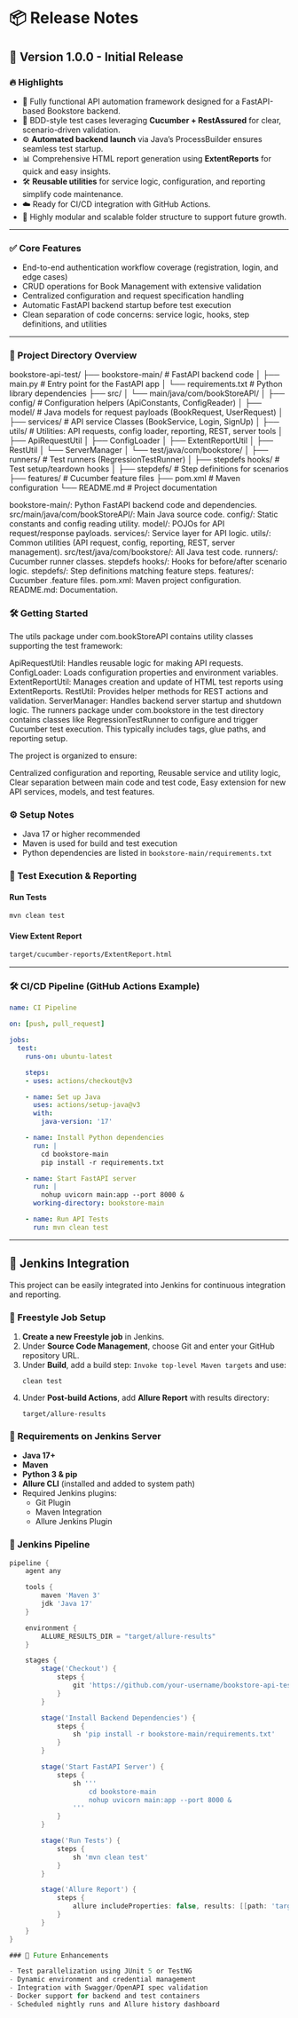 # 📦 Release Notes

## 🚀 Version 1.0.0 - Initial Release

### 🔥 Highlights

- 🎯 Fully functional API automation framework designed for a FastAPI-based Bookstore backend.
- 🧪 BDD-style test cases leveraging **Cucumber + RestAssured** for clear, scenario-driven validation.
- ⚙️ **Automated backend launch** via Java’s ProcessBuilder ensures seamless test startup.
- 📊 Comprehensive HTML report generation using **ExtentReports** for quick and easy insights.
- 🛠️ **Reusable utilities** for service logic, configuration, and reporting simplify code maintenance.
- ☁️ Ready for CI/CD integration with GitHub Actions.
- 🧱 Highly modular and scalable folder structure to support future growth.

---

### ✅ Core Features

- End-to-end authentication workflow coverage (registration, login, and edge cases)
- CRUD operations for Book Management with extensive validation
- Centralized configuration and request specification handling
- Automatic FastAPI backend startup before test execution
- Clean separation of code concerns: service logic, hooks, step definitions, and utilities

---

### 📁 Project Directory Overview
bookstore-api-test/
├── bookstore-main/                 # FastAPI backend code
│   ├── main.py                     # Entry point for the FastAPI app
│   └── requirements.txt            # Python library dependencies
├── src/
│   └── main/java/com/bookStoreAPI/
│       ├── config/                 # Configuration helpers (ApiConstants, ConfigReader)
│       ├── model/                  # Java models for request payloads (BookRequest, UserRequest)
│       ├── services/               # API service Classes (BookService, Login, SignUp)
│       ├── utils/                  # Utilities: API requests, config loader, reporting, REST, server tools
│           ├── ApiRequestUtil
│           ├── ConfigLoader
│           ├── ExtentReportUtil
│           ├── RestUtil
│           └── ServerManager
│   └── test/java/com/bookstore/
│       ├── runners/                # Test runners (RegressionTestRunner)
│       ├── stepdefs hooks/         # Test setup/teardown hooks
│       ├── stepdefs/               # Step definitions for scenarios
├── features/                       # Cucumber feature files
├── pom.xml                         # Maven configuration
└── README.md                       # Project documentation


bookstore-main/: Python FastAPI backend code and dependencies.
src/main/java/com/bookStoreAPI/: Main Java source code.
config/: Static constants and config reading utility.
model/: POJOs for API request/response payloads.
services/: Service layer for API logic.
utils/: Common utilities (API request, config, reporting, REST, server management).
src/test/java/com/bookstore/: All Java test code.
runners/: Cucumber runner classes.
stepdefs hooks/: Hooks for before/after scenario logic.
stepdefs/: Step definitions matching feature steps.
features/: Cucumber .feature files.
pom.xml: Maven project configuration.
README.md: Documentation.

### 🛠️ Getting Started

The utils package under com.bookStoreAPI contains utility classes supporting the test framework:

ApiRequestUtil: Handles reusable logic for making API requests.
ConfigLoader: Loads configuration properties and environment variables.
ExtentReportUtil: Manages creation and update of HTML test reports using ExtentReports.
RestUtil: Provides helper methods for REST actions and validation.
ServerManager: Handles backend server startup and shutdown logic.
The runners package under com.bookstore in the test directory contains classes like RegressionTestRunner to configure and trigger Cucumber test execution. This typically includes tags, glue paths, and reporting setup.

The project is organized to ensure:

Centralized configuration and reporting,
Reusable service and utility logic,
Clear separation between main code and test code,
Easy extension for new API services, models, and test features.


### ⚙️ Setup Notes

- Java 17 or higher recommended
- Maven is used for build and test execution
- Python dependencies are listed in `bookstore-main/requirements.txt`

### 🧪 Test Execution & Reporting

#### Run Tests

```bash
mvn clean test
```



#### View Extent Report

```bash
target/cucumber-reports/ExtentReport.html
```

---

### 🛠️ CI/CD Pipeline (GitHub Actions Example)

```yaml
name: CI Pipeline

on: [push, pull_request]

jobs:
  test:
    runs-on: ubuntu-latest

    steps:
    - uses: actions/checkout@v3

    - name: Set up Java
      uses: actions/setup-java@v3
      with:
        java-version: '17'

    - name: Install Python dependencies
      run: |
        cd bookstore-main
        pip install -r requirements.txt

    - name: Start FastAPI server
      run: |
        nohup uvicorn main:app --port 8000 &
      working-directory: bookstore-main

    - name: Run API Tests
      run: mvn clean test
```

---


## 🧪 Jenkins Integration

This project can be easily integrated into Jenkins for continuous integration and reporting.

### 🔧 Freestyle Job Setup

1. **Create a new Freestyle job** in Jenkins.
2. Under **Source Code Management**, choose Git and enter your GitHub repository URL.
3. Under **Build**, add a build step: `Invoke top-level Maven targets` and use:
   ```
   clean test
   ```
4. Under **Post-build Actions**, add **Allure Report** with results directory:
   ```
   target/allure-results
   ```

### 🧰 Requirements on Jenkins Server

- **Java 17+**
- **Maven**
- **Python 3 & pip**
- **Allure CLI** (installed and added to system path)
- Required Jenkins plugins:
    - Git Plugin
    - Maven Integration
    - Allure Jenkins Plugin




### 📝 Jenkins Pipeline  ######

```groovy
pipeline {
    agent any

    tools {
        maven 'Maven 3'
        jdk 'Java 17'
    }

    environment {
        ALLURE_RESULTS_DIR = "target/allure-results"
    }

    stages {
        stage('Checkout') {
            steps {
                git 'https://github.com/your-username/bookstore-api-test.git'
            }
        }

        stage('Install Backend Dependencies') {
            steps {
                sh 'pip install -r bookstore-main/requirements.txt'
            }
        }

        stage('Start FastAPI Server') {
            steps {
                sh '''
                    cd bookstore-main
                    nohup uvicorn main:app --port 8000 &
                '''
            }
        }

        stage('Run Tests') {
            steps {
                sh 'mvn clean test'
            }
        }

        stage('Allure Report') {
            steps {
                allure includeProperties: false, results: [[path: 'target/allure-results']]
            }
        }
    }
}

### 🔮 Future Enhancements

- Test parallelization using JUnit 5 or TestNG
- Dynamic environment and credential management
- Integration with Swagger/OpenAPI spec validation
- Docker support for backend and test containers
- Scheduled nightly runs and Allure history dashboard

